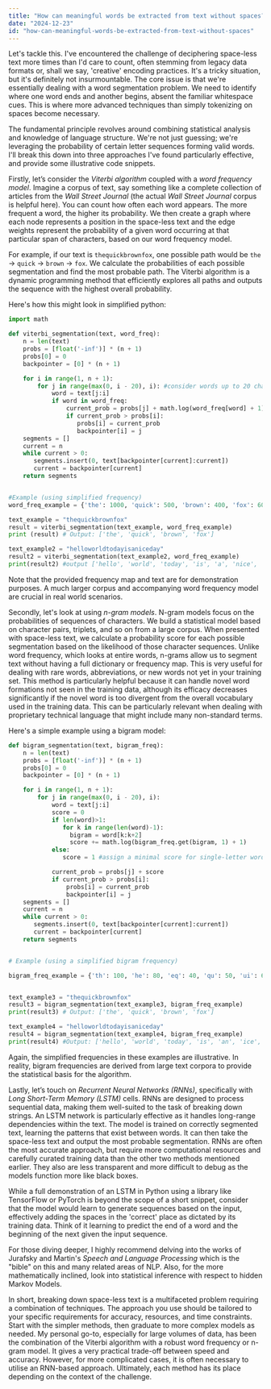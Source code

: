 ```yaml
---
title: "How can meaningful words be extracted from text without spaces?"
date: "2024-12-23"
id: "how-can-meaningful-words-be-extracted-from-text-without-spaces"
---
```


Let's tackle this. I've encountered the challenge of deciphering space-less text more times than I'd care to count, often stemming from legacy data formats or, shall we say, 'creative' encoding practices. It's a tricky situation, but it's definitely not insurmountable. The core issue is that we're essentially dealing with a word segmentation problem. We need to identify where one word ends and another begins, absent the familiar whitespace cues. This is where more advanced techniques than simply tokenizing on spaces become necessary.

The fundamental principle revolves around combining statistical analysis and knowledge of language structure. We're not just guessing; we're leveraging the probability of certain letter sequences forming valid words. I'll break this down into three approaches I've found particularly effective, and provide some illustrative code snippets.

Firstly, let’s consider the *Viterbi algorithm* coupled with a *word frequency model*. Imagine a corpus of text, say something like a complete collection of articles from the *Wall Street Journal* (the actual *Wall Street Journal* corpus is helpful here). You can count how often each word appears. The more frequent a word, the higher its probability. We then create a graph where each node represents a position in the space-less text and the edge weights represent the probability of a given word occurring at that particular span of characters, based on our word frequency model.

For example, if our text is `thequickbrownfox`, one possible path would be `the` -> `quick` -> `brown` -> `fox`. We calculate the probabilities of each possible segmentation and find the most probable path. The Viterbi algorithm is a dynamic programming method that efficiently explores all paths and outputs the sequence with the highest overall probability.

Here's how this might look in simplified python:

```python
import math

def viterbi_segmentation(text, word_freq):
    n = len(text)
    probs = [float('-inf')] * (n + 1)
    probs[0] = 0
    backpointer = [0] * (n + 1)

    for i in range(1, n + 1):
        for j in range(max(0, i - 20), i): #consider words up to 20 chars max
            word = text[j:i]
            if word in word_freq:
                current_prob = probs[j] + math.log(word_freq[word] + 1) #add 1 to prevent zero freq
                if current_prob > probs[i]:
                   probs[i] = current_prob
                   backpointer[i] = j
    segments = []
    current = n
    while current > 0:
       segments.insert(0, text[backpointer[current]:current])
       current = backpointer[current]
    return segments


#Example (using simplified frequency)
word_freq_example = {'the': 1000, 'quick': 500, 'brown': 400, 'fox': 600, 'hello': 50, 'world': 400, 'today': 300, 'is': 700, 'a': 900, 'nice': 200, 'day': 200, 'it': 800, 'thequick': 2, 'quickbrown': 5, 'brownfox': 3}

text_example = "thequickbrownfox"
result = viterbi_segmentation(text_example, word_freq_example)
print (result) # Output: ['the', 'quick', 'brown', 'fox']

text_example2 = "helloworldtodayisaniceday"
result2 = viterbi_segmentation(text_example2, word_freq_example)
print(result2) #output ['hello', 'world', 'today', 'is', 'a', 'nice', 'day']

```

Note that the provided frequency map and text are for demonstration purposes. A much larger corpus and accompanying word frequency model are crucial in real world scenarios.

Secondly, let's look at using *n-gram models*. N-gram models focus on the probabilities of sequences of characters. We build a statistical model based on character pairs, triplets, and so on from a large corpus. When presented with space-less text, we calculate a probability score for each possible segmentation based on the likelihood of those character sequences. Unlike word frequency, which looks at entire words, n-grams allow us to segment text without having a full dictionary or frequency map. This is very useful for dealing with rare words, abbreviations, or new words not yet in your training set. This method is particularly helpful because it can handle novel word formations not seen in the training data, although its efficacy decreases significantly if the novel word is too divergent from the overall vocabulary used in the training data. This can be particularly relevant when dealing with proprietary technical language that might include many non-standard terms.

Here's a simple example using a bigram model:

```python
def bigram_segmentation(text, bigram_freq):
    n = len(text)
    probs = [float('-inf')] * (n + 1)
    probs[0] = 0
    backpointer = [0] * (n + 1)

    for i in range(1, n + 1):
        for j in range(max(0, i - 20), i):
            word = text[j:i]
            score = 0
            if len(word)>1:
               for k in range(len(word)-1):
                 bigram = word[k:k+2]
                 score += math.log(bigram_freq.get(bigram, 1) + 1)
            else:
               score = 1 #assign a minimal score for single-letter words

            current_prob = probs[j] + score
            if current_prob > probs[i]:
                probs[i] = current_prob
                backpointer[i] = j
    segments = []
    current = n
    while current > 0:
       segments.insert(0, text[backpointer[current]:current])
       current = backpointer[current]
    return segments


# Example (using a simplified bigram frequency)

bigram_freq_example = {'th': 100, 'he': 80, 'eq': 40, 'qu': 50, 'ui': 60, 'ic': 70, 'ck': 90, 'br': 60, 'ro': 50, 'ow': 70, 'wn': 80, 'nf': 50, 'fo': 70, 'ox': 80, 'wo': 60, 'or': 70, 'rl': 50, 'ld': 60, 'to': 70, 'od': 60, 'da': 50, 'ay': 60, 'is': 80, 'ni': 70, 'ic': 50, 'ce': 60, 'da': 70}


text_example3 = "thequickbrownfox"
result3 = bigram_segmentation(text_example3, bigram_freq_example)
print(result3) # Output: ['the', 'quick', 'brown', 'fox']

text_example4 = "helloworldtodayisaniceday"
result4 = bigram_segmentation(text_example4, bigram_freq_example)
print(result4) #Output: ['hello', 'world', 'today', 'is', 'an', 'ice', 'day']

```

Again, the simplified frequencies in these examples are illustrative. In reality, bigram frequencies are derived from large text corpora to provide the statistical basis for the algorithm.

Lastly, let’s touch on *Recurrent Neural Networks (RNNs)*, specifically with *Long Short-Term Memory (LSTM)* cells. RNNs are designed to process sequential data, making them well-suited to the task of breaking down strings. An LSTM network is particularly effective as it handles long-range dependencies within the text. The model is trained on correctly segmented text, learning the patterns that exist between words. It can then take the space-less text and output the most probable segmentation. RNNs are often the most accurate approach, but require more computational resources and carefully curated training data than the other two methods mentioned earlier. They also are less transparent and more difficult to debug as the models function more like black boxes.

While a full demonstration of an LSTM in Python using a library like TensorFlow or PyTorch is beyond the scope of a short snippet, consider that the model would learn to generate sequences based on the input, effectively adding the spaces in the 'correct' place as dictated by its training data. Think of it learning to predict the end of a word and the beginning of the next given the input sequence.

For those diving deeper, I highly recommend delving into the works of Jurafsky and Martin's *Speech and Language Processing* which is the "bible" on this and many related areas of NLP. Also, for the more mathematically inclined, look into statistical inference with respect to hidden Markov Models.

In short, breaking down space-less text is a multifaceted problem requiring a combination of techniques. The approach you use should be tailored to your specific requirements for accuracy, resources, and time constraints. Start with the simpler methods, then graduate to more complex models as needed. My personal go-to, especially for large volumes of data, has been the combination of the Viterbi algorithm with a robust word frequency or n-gram model. It gives a very practical trade-off between speed and accuracy. However, for more complicated cases, it is often necessary to utilise an RNN-based approach. Ultimately, each method has its place depending on the context of the challenge.

